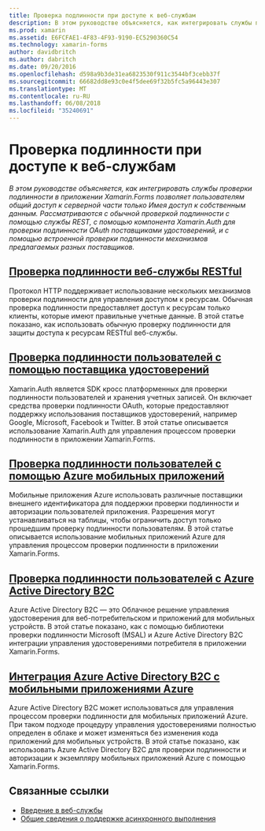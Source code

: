 ```yaml
---
title: Проверка подлинности при доступе к веб-службам
description: В этом руководстве объясняется, как интегрировать службы проверки подлинности в приложении Xamarin.Forms позволяет пользователям общий доступ к серверной части только Имея доступ к собственным данным.
ms.prod: xamarin
ms.assetid: E6FCFAE1-4F83-4F93-9190-EC5290360C54
ms.technology: xamarin-forms
author: davidbritch
ms.author: dabritch
ms.date: 09/20/2016
ms.openlocfilehash: d598a9b3de31ea6823530f911c3544bf3cebb37f
ms.sourcegitcommit: 66682dd8e93c0e4f5dee69f32b5fc5a96443e307
ms.translationtype: MT
ms.contentlocale: ru-RU
ms.lasthandoff: 06/08/2018
ms.locfileid: "35240691"
---
```

# <a name="authenticating-access-to-web-services"></a>Проверка подлинности при доступе к веб-службам

_В этом руководстве объясняется, как интегрировать службы проверки подлинности в приложении Xamarin.Forms позволяет пользователям общий доступ к серверной части только Имея доступ к собственным данным. Рассматриваются с обычной проверкой подлинности с помощью службы REST, с помощью компонента Xamarin.Auth для проверки подлинности OAuth поставщиками удостоверений, и с помощью встроенной проверки подлинности механизмов предлагаемых разных поставщиков._

## <a name="authenticating-a-restful-web-servicerestmd"></a>[Проверка подлинности веб-службы RESTful](rest.md)

Протокол HTTP поддерживает использование нескольких механизмов проверки подлинности для управления доступом к ресурсам. Обычная проверка подлинности предоставляет доступ к ресурсам только клиенты, которые имеют правильные учетные данные. В этой статье показано, как использовать обычную проверку подлинности для защиты доступа к ресурсам RESTful веб-службы.

## <a name="authenticating-users-with-an-identity-provideroauthmd"></a>[Проверка подлинности пользователей с помощью поставщика удостоверений](oauth.md)

Xamarin.Auth является SDK кросс платформенных для проверки подлинности пользователей и хранения учетных записей. Он включает средства проверки подлинности OAuth, которые предоставляют поддержку использования поставщиков удостоверений, например Google, Microsoft, Facebook и Twitter. В этой статье описывается использование Xamarin.Auth для управления процессом проверки подлинности в приложении Xamarin.Forms.

## <a name="authenticating-users-with-azure-mobile-appsazuremd"></a>[Проверка подлинности пользователей с помощью Azure мобильных приложений](azure.md)

Мобильные приложения Azure использовать различные поставщики внешнего идентификатора для поддержки проверки подлинности и авторизации пользователей приложения. Разрешения могут устанавливаться на таблицы, чтобы ограничить доступ только прошедшим проверку подлинности пользователям. В этой статье описывается использование мобильных приложений Azure для управления процессом проверки подлинности в приложении Xamarin.Forms.

## <a name="authenticating-users-with-azure-active-directory-b2cazure-ad-b2cmd"></a>[Проверка подлинности пользователей с Azure Active Directory B2C](azure-ad-b2c.md)

Azure Active Directory B2C — это Облачное решение управления удостоверения для веб-потребительском и приложений для мобильных устройств. В этой статье показано, как с помощью библиотеки проверки подлинности Microsoft (MSAL) и Azure Active Directory B2C интеграции управления удостоверениями потребителя в приложении Xamarin.Forms.

## <a name="integrating-azure-active-directory-b2c-with-azure-mobile-appsazure-ad-b2c-mobile-appmd"></a>[Интеграция Azure Active Directory B2C с мобильными приложениями Azure](azure-ad-b2c-mobile-app.md)

Azure Active Directory B2C может использоваться для управления процессом проверки подлинности для мобильных приложений Azure. При таком подходе процедуру управления удостоверениями полностью определен в облаке и может изменяться без изменения кода приложений для мобильных устройств. В этой статье показано, как использовать Azure Active Directory B2C для проверки подлинности и авторизации к экземпляру мобильных приложений Azure с помощью Xamarin.Forms.

## <a name="related-links"></a>Связанные ссылки

- [Введение в веб-службы](~/cross-platform/data-cloud/web-services/index.md)
- [Общие сведения о поддержке асинхронного выполнения](~/cross-platform/platform/async.md)
